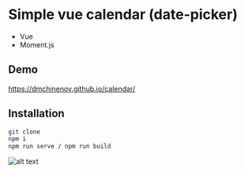 # Simple vue calendar (date-picker)

- Vue
- Moment.js
## Demo

https://dmchinenov.github.io/calendar/
## Installation
```sh
git clone
npm i
npm run serve / npm run build
```
![alt text](https://github.com/dmchinenov/simple-calendar-app/blob/master/src/assets/screen-readme.webp)